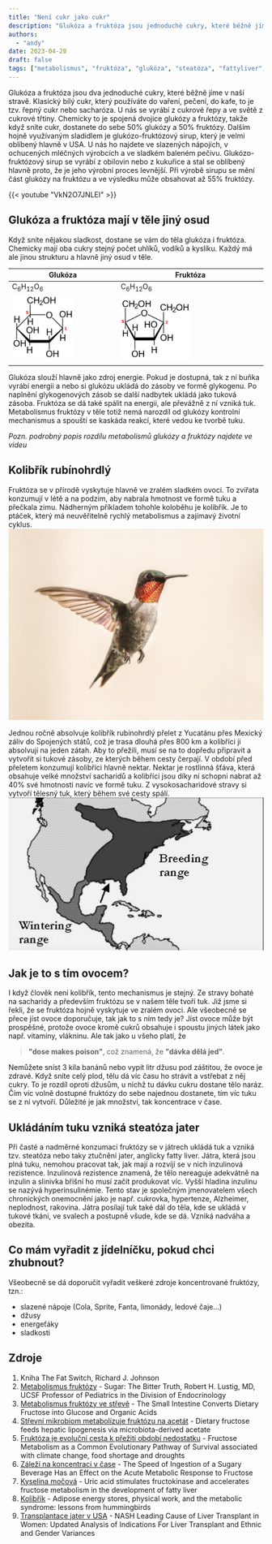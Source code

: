 ```yaml
---
title: "Není cukr jako cukr"
description: "Glukóza a fruktóza jsou jednoduché cukry, které běžně jíme. Přestože vypadají podobně, každá z nich má v těle jiný osud. "
authors:
  - "andy"
date: 2023-04-20
draft: false
tags: ["metabolismus", "fruktóza", "glukóza", "steatóza", "fattyliver", "obezita", "NAFLD", "insulinová rezistence"]
---
```


Glukóza a fruktóza jsou dva jednoduché cukry, které běžně jíme v naší stravě. Klasický bílý cukr, který používáte do vaření, pečení, do kafe, to je tzv. řepný cukr nebo sacharóza. U nás se vyrábí z cukrové řepy a ve světě z cukrové třtiny. Chemicky to je spojená dvojice glukózy a fruktózy, takže když sníte cukr, dostanete do sebe 50% glukózy a 50% fruktózy. Dalším hojně využívaným sladidlem je glukózo-fruktózový sirup, který je velmi oblíbený hlavně v USA. U nás ho najdete ve slazených nápojích, v ochucených mléčných výrobcích a ve sladkém baleném pečivu. Glukózo-fruktózový sirup se vyrábí z obilovin nebo z kukuřice a stal se oblíbený hlavně proto, že je jeho výrobní proces levnější. Při výrobě sirupu se mění část glukózy na fruktózu a ve výsledku může obsahovat až 55% fruktózy. 

{{< youtube "VkN2O7JNLEI" >}}

## Glukóza a fruktóza mají v těle jiný osud
Když sníte nějakou sladkost, dostane se vám do těla glukóza i fruktóza. Chemicky mají oba cukry stejný počet uhlíků, vodíků a kyslíku. Každý má ale jinou strukturu a hlavně jiný osud v těle. 



| Glukóza | Fruktóza |
| ------- | -------- |
| C<sub>6</sub>H<sub>12</sub>O<sub>6</sub> | C<sub>6</sub>H<sub>12</sub>O<sub>6</sub>  |
| <img src="g.png" width="60%" height="30%"/> | <img src="f.png" width="50%" height="30%"/> |


Glukóza slouží hlavně jako zdroj energie. Pokud je dostupná, tak z ní buňka vyrábí energii a nebo si glukózu ukládá do zásoby ve formě glykogenu. Po naplnění glykogenových zásob se další nadbytek ukládá jako tuková zásoba. Fruktóza se dá také spálit na energii, ale převážně z ní vzniká tuk. Metabolismus fruktózy v těle totiž nemá narozdíl od glukózy kontrolní mechanismus a spouští se kaskáda reakcí, které vedou ke tvorbě tuku. 

*Pozn. podrobný popis rozdílu metabolismů glukózy a fruktózy najdete ve videu*
 

## Kolibřík rubínohrdlý
Fruktóza se v přírodě vyskytuje hlavně ve zralém sladkém ovoci. To zvířata konzumují v létě a na podzim, aby nabrala hmotnost ve formě tuku a přečkala zimu. Nádherným příkladem tohohle koloběhu je kolibřík. Je to ptáček, který má neuvěřitelně rychlý metabolismus a zajímavý životní cyklus. 
![](hummingbird.jpg)

Jednou ročně absolvuje kolibřík rubínohrdlý přelet z Yucatánu přes Mexický záliv do Spojených států, což je trasa dlouhá přes 800 km a kolibříci ji absolvují na jeden zátah. Aby to přežili, musí se na to dopředu připravit a vytvořit si tukové zásoby, ze kterých během cesty čerpají. V období před přeletem konzumují kolibříci hlavně nektar. Nektar je rostlinná šťáva, která obsahuje velké množství sacharidů a kolibříci jsou díky ní schopni nabrat až 40% své hmotnosti navíc ve formě tuku. Z vysokosacharidové stravy si vytvoří tělesný tuk, který během své cesty spálí. 
![](mapa.png)

## Jak je to s tím ovocem?
I když člověk není kolibřík, tento mechanismus je stejný. Ze stravy bohaté na sacharidy a především fruktózu se v našem těle tvoří tuk. Již jsme si řekli, že se fruktóza hojně vyskytuje ve zralém ovoci. Ale všeobecně se přece jíst ovoce doporučuje, tak jak to s ním tedy je? 
Jíst ovoce může být prospěšné, protože ovoce kromě cukrů obsahuje i spoustu jiných látek jako např. vitamíny, vlákninu. Ale tak jako u všeho platí, že 

> **"dose makes poison"**, což znamená, že **"dávka dělá jed"**. 

Nemůžete sníst 3 kila banánů nebo vypít litr džusu pod záštitou, že ovoce je zdravé. Když sníte celý plod, tělu dá víc času ho strávit a vstřebat z něj  cukry. To je rozdíl oproti džusům, u nichž tu dávku cukru dostane tělo naráz. Čím víc volně dostupné fruktózy do sebe najednou dostanete, tím víc tuku se z ní vytvoří. Důležité je jak množství, tak koncentrace v čase.

## Ukládáním tuku vzniká steatóza jater
Při časté a nadměrné konzumaci fruktózy se v játrech ukládá tuk a vzniká tzv. steatóza nebo taky ztučnění jater, anglicky fatty liver. Játra, která jsou plná tuku, nemohou pracovat tak, jak mají a rozvíjí se v nich inzulinová rezistence. Inzulinová rezistence znamená, že tělo nereaguje adekvátně na inzulin a slinivka břišní ho musí začít produkovat víc. Vyšší hladina inzulinu se nazývá hyperinsulinémie. Tento stav je společným jmenovatelem všech chronických onemocnění jako je např. cukrovka, hypertenze, Alzheimer, neplodnost, rakovina. Játra posílají tuk také dál do těla, kde se ukládá v tukové tkáni, ve svalech a postupně všude, kde se dá. Vzniká nadváha a obezita. 

## Co mám vyřadit z jídelníčku, pokud chci zhubnout?
Všeobecně se dá doporučit vyřadit veškeré zdroje koncentrované fruktózy, tzn.:
- slazené nápoje (Cola, Sprite, Fanta, limonády, ledové čaje...)
- džusy
- energeťáky
- sladkosti


## Zdroje
1. Kniha The Fat Switch, Richard J. Johnson 
1. [Metabolismus fruktózy](https://www.youtube.com/watch?v=dBnniua6-oM) - Sugar: The Bitter Truth, Robert H. Lustig, MD, UCSF Professor of Pediatrics in the Division of Endocrinology
1. [Metabolismus fruktózy ve střevě](https://www.sciencedirect.com/science/article/pii/S1550413117307295) - The Small Intestine Converts Dietary Fructose into Glucose and Organic Acids
1. [Střevní mikrobiom metabolizuje fruktózu na acetát](https://pubmed.ncbi.nlm.nih.gov/32214246/) - Dietary fructose feeds hepatic lipogenesis via microbiota-derived acetate
1. [Fruktóza je evoluční cesta k přežití období nedostatku](https://www.researchgate.net/profile/Miguel-Lanaspa/publication/336624324_Fructose_Metabolism_as_a_Common_Evolutionary_Pathway_of_Survival_associated_with_climate_change_food_shortage_and_droughts/links/5f1907bf299bf1720d5c974c/Fructose-Metabolism-as-a-Common-Evolutionary-Pathway-of-Survival-associated-with-climate-change-food-shortage-and-droughts.pdf?origin=publication_detail) - Fructose Metabolism as a Common Evolutionary Pathway of Survival associated with climate change, food shortage and droughts
1. [Záleží na koncentraci v čase](https://www.mdpi.com/2072-6643/13/6/1916) - The Speed of Ingestion of a Sugary Beverage Has an Effect on the Acute Metabolic Response to Fructose
1. [Kyselina močová](https://pubmed.ncbi.nlm.nih.gov/23112875/) - Uric acid stimulates fructokinase and accelerates fructose metabolism in the development of fatty liver
1. [Kolibřík](https://www.ncbi.nlm.nih.gov/pmc/articles/PMC1325055/) - Adipose energy stores, physical work, and the metabolic syndrome: lessons from hummingbirds
1. [Transplantace jater v USA](https://journals.lww.com/ajg/Abstract/2018/11000/NASH_Leading_Cause_of_Liver_Transplant_in_Women_.20.aspx) - NASH Leading Cause of Liver Transplant in Women: Updated Analysis of Indications For Liver Transplant and Ethnic and Gender Variances


